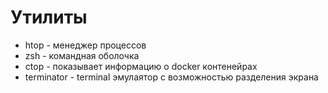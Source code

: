# Утилиты

* htop - менеджер процессов
* zsh - командная оболочка
* ctop - показывает информацию о docker контенейрах
* terminator - terminal эмулаятор с возможностью разделения экрана
